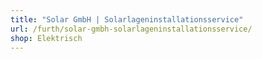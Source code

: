 ```yaml
---
title: "Solar GmbH | Solarlageninstallationsservice"
url: /furth/solar-gmbh-solarlageninstallationsservice/
shop: Elektrisch
---
```

